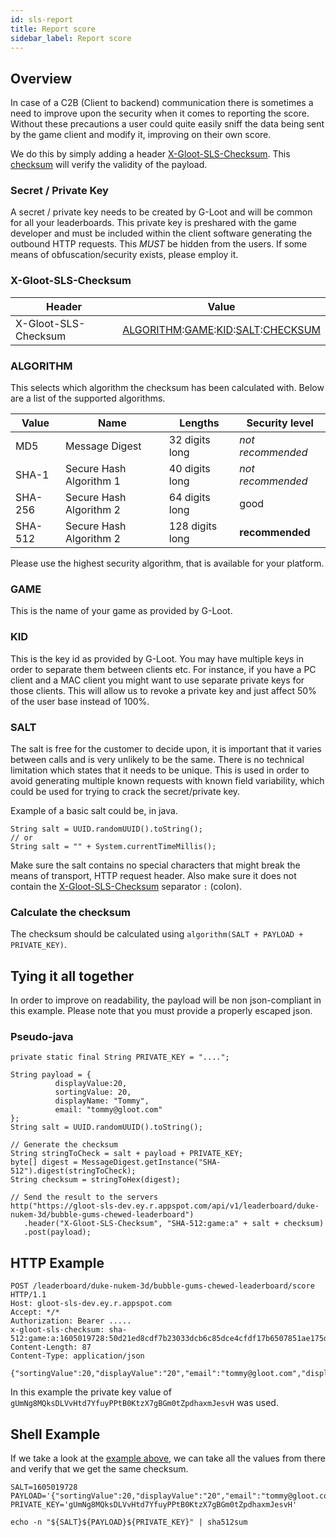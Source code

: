```yaml
---
id: sls-report
title: Report score
sidebar_label: Report score
---
```


## Overview

In case of a C2B (Client to backend) communication there is sometimes a need to improve upon the security when it comes to reporting the score.
Without these precautions a user could quite easily sniff the data being sent by the game client and modify it, improving on their own score.

We do this by simply adding a header [X-Gloot-SLS-Checksum](#x-gloot-sls-checksum).
This [checksum](#calculate-the-checksum) will verify the validity of the payload.

### Secret / Private Key

A secret / private key needs to be created by G-Loot and will be common for all your leaderboards. This private key is preshared with the game developer and must be included within the client software generating the outbound HTTP requests.
This *MUST* be hidden from the users. If some means of obfuscation/security exists, please employ it.

### X-Gloot-SLS-Checksum

| Header | Value |
|------|------|
|X-Gloot-SLS-Checksum| [ALGORITHM](#algorithm):[GAME](#game):[KID](#kid):[SALT](#salt):[CHECKSUM](#calculate-the-checksum)|

### ALGORITHM
This selects which algorithm the checksum has been calculated with.
Below are a list of the supported algorithms.

| Value | Name | Lengths | Security level |
|------|------|-----|-----|
|MD5 | Message Digest | 32 digits long | *not recommended*|
|SHA-1| Secure Hash Algorithm 1 | 40 digits long | *not recommended*|
|SHA-256| Secure Hash Algorithm 2 | 64 digits long| good |
|SHA-512| Secure Hash Algorithm 2 | 128 digits long | **recommended**|

Please use the highest security algorithm, that is available for your platform.

### GAME
This is the name of your game as provided by G-Loot.

### KID
This is the key id as provided by G-Loot.
You may have multiple keys in order to separate them between clients etc.
For instance, if you have a PC client and a MAC client you might want to use separate private keys for those clients. This will allow us to revoke a private key and just affect 50% of the user base instead of 100%.

### SALT
The salt is free for the customer to decide upon, it is important that it varies between calls and is very unlikely to be the same. There is no technical limitation which states that it needs to be unique.
This is used in order to avoid generating multiple known requests with known field variability, which could be used for trying to crack the secret/private key.

Example of a basic salt could be, in java.
```
String salt = UUID.randomUUID().toString();
// or
String salt = "" + System.currentTimeMillis();
```

Make sure the salt contains no special characters that might break the means of transport, HTTP request header.
Also make sure it does not contain the [X-Gloot-SLS-Checksum](#x-gloot-sls-checksum) separator `:` (colon).

### Calculate the checksum
The checksum should be calculated using `algorithm(SALT + PAYLOAD + PRIVATE_KEY)`.

## Tying it all together

In order to improve on readability, the payload will be non json-compliant in this example. Please note that you must provide a properly escaped json.

### Pseudo-java
```
private static final String PRIVATE_KEY = "....";

String payload = {
          displayValue:20,
          sortingValue: 20,
          displayName: "Tommy",
          email: "tommy@gloot.com"
};
String salt = UUID.randomUUID().toString();

// Generate the checksum
String stringToCheck = salt + payload + PRIVATE_KEY;
byte[] digest = MessageDigest.getInstance("SHA-512").digest(stringToCheck);
String checksum = stringToHex(digest);

// Send the result to the servers
http("https://gloot-sls-dev.ey.r.appspot.com/api/v1/leaderboard/duke-nukem-3d/bubble-gums-chewed-leaderboard")
   .header("X-Gloot-SLS-Checksum", "SHA-512:game:a" + salt + checksum)
   .post(payload);
```

## HTTP Example
```
POST /leaderboard/duke-nukem-3d/bubble-gums-chewed-leaderboard/score HTTP/1.1
Host: gloot-sls-dev.ey.r.appspot.com
Accept: */*
Authorization: Bearer .....
x-gloot-sls-checksum: sha-512:game:a:1605019728:50d21ed8cdf7b23033dcb6c85dce4cfdf17b6507851ae175dedd91877231a69672b6aa2f57395e080c2e12f45d4e394994e821d15b73da0ece0c1d57212ef3e8
Content-Length: 87
Content-Type: application/json

{"sortingValue":20,"displayValue":"20","email":"tommy@gloot.com","displayName":"Tommy"}
```
In this example the private key value of `gUmNg8MQksDLVvHtd7YfuyPPtB0KtzX7gBGm0tZpdhaxmJesvH` was used.

## Shell Example

If we take a look at the [example above](#http-example), we can take all the values from there and verify that we get the same checksum.

```
SALT=1605019728
PAYLOAD='{"sortingValue":20,"displayValue":"20","email":"tommy@gloot.com","displayName":"Tommy"}'
PRIVATE_KEY='gUmNg8MQksDLVvHtd7YfuyPPtB0KtzX7gBGm0tZpdhaxmJesvH'

echo -n "${SALT}${PAYLOAD}${PRIVATE_KEY}" | sha512sum
```
